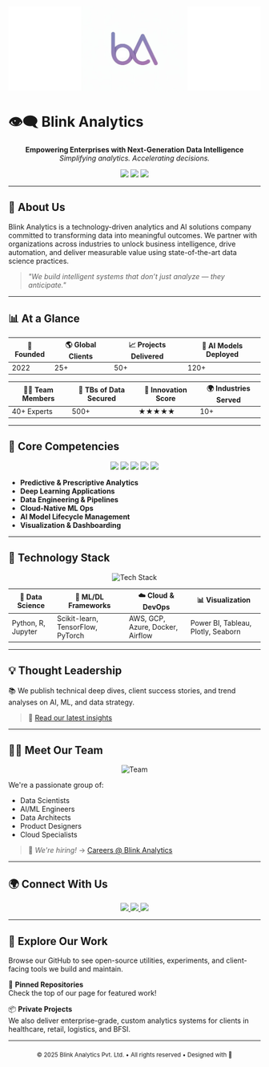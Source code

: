 <!-- Banner -->
<p align="center">
  <img src="https://github.com/Blink-Analytics/.github/blob/main/Blink%20Analytics%20Banner.jpg" alt="Blink Analytics Banner" />
</p>

# 👁️‍🗨️ Blink Analytics

<p align="center">
  <b>Empowering Enterprises with Next-Generation Data Intelligence</b><br>
  <i>Simplifying analytics. Accelerating decisions.</i>
</p>

<p align="center">
  <a href="https://www.blinkanalytics.in"><img src="https://img.shields.io/badge/Visit-Website-blue?style=for-the-badge&logo=google-chrome" /></a>
  <a href="mailto:hello@blinkanalytics.in"><img src="https://img.shields.io/badge/Contact-Us-red?style=for-the-badge&logo=gmail" /></a>
  <a href="https://www.linkedin.com/company/blinkanalytics/"><img src="https://img.shields.io/badge/Follow-LinkedIn-blue?style=for-the-badge&logo=linkedin" /></a>
</p>

---

## 🌟 About Us

Blink Analytics is a technology-driven analytics and AI solutions company committed to transforming data into meaningful outcomes. We partner with organizations across industries to unlock business intelligence, drive automation, and deliver measurable value using state-of-the-art data science practices.

> _"We build intelligent systems that don’t just analyze — they anticipate."_

---

## 📊 At a Glance

<div align="center">

| 📅 Founded | 🌎 Global Clients | 📈 Projects Delivered | 🤖 AI Models Deployed |
|-----------|------------------|------------------------|-----------------------|
| 2022      | 25+              | 50+                    | 120+                  |

| 🧑‍💻 Team Members | 🔐 TBs of Data Secured | 🧠 Innovation Score | 🌍 Industries Served |
|------------------|------------------------|---------------------|----------------------|
| 40+ Experts       | 500+                  | ★★★★★               | 10+                  |

</div>

---

## 🧠 Core Competencies

<p align="center">
  <img src="https://img.icons8.com/color/48/000000/artificial-intelligence.png"/> 
  <img src="https://img.icons8.com/color/48/000000/combo-chart--v1.png"/> 
  <img src="https://img.icons8.com/color/48/000000/big-data.png"/> 
  <img src="https://img.icons8.com/color/48/000000/data-in-both-directions.png"/> 
  <img src="https://img.icons8.com/color/48/000000/machine-learning.png"/>
</p>

- **Predictive & Prescriptive Analytics**
- **Deep Learning Applications**
- **Data Engineering & Pipelines**
- **Cloud-Native ML Ops**
- **AI Model Lifecycle Management**
- **Visualization & Dashboarding**

---

## 🧬 Technology Stack

<p align="center">
  <img src="https://skillicons.dev/icons?i=python,tensorflow,pytorch,scikit-learn,pandas,numpy,matplotlib,seaborn,jupyter,r,sql,mongodb,postgresql,airflow,docker,kubernetes,aws,gcp,azure" alt="Tech Stack" />
</p>

<div align="center">

| 🧠 Data Science         | 🤖 ML/DL Frameworks         | ☁️ Cloud & DevOps       | 📊 Visualization        |
|------------------------|-----------------------------|--------------------------|-------------------------|
| Python, R, Jupyter     | Scikit-learn, TensorFlow, PyTorch | AWS, GCP, Azure, Docker, Airflow | Power BI, Tableau, Plotly, Seaborn |

</div>

---

## 💡 Thought Leadership

📚 We publish technical deep dives, client success stories, and trend analyses on AI, ML, and data strategy.

> 🔗 [Read our latest insights](https://www.blinkanalytics.in/blog)

---

## 🧑‍💼 Meet Our Team

<p align="center">
  <img src="https://img.icons8.com/fluency/48/teamwork.png" alt="Team" />
</p>

We're a passionate group of:

- Data Scientists
- AI/ML Engineers
- Data Architects
- Product Designers
- Cloud Specialists

> 🧲 _We're hiring!_ → [Careers @ Blink Analytics](https://www.blinkanalytics.in/careers)

---

## 🌍 Connect With Us

<p align="center">
  <a href="https://www.linkedin.com/company/blinkanalytics/">
    <img src="https://img.shields.io/badge/LinkedIn-BlinkAnalytics-blue?style=for-the-badge&logo=linkedin" />
  </a>
  <a href="https://www.twitter.com/blinkanalytics">
    <img src="https://img.shields.io/badge/Twitter-@BlinkAnalytics-1DA1F2?style=for-the-badge&logo=twitter" />
  </a>
  <a href="mailto:hello@blinkanalytics.in">
    <img src="https://img.shields.io/badge/Email-hello@blinkanalytics.in-d14836?style=for-the-badge&logo=gmail" />
  </a>
</p>

---

## 📁 Explore Our Work

Browse our GitHub to see open-source utilities, experiments, and client-facing tools we build and maintain.

📌 **Pinned Repositories**  
Check the top of our page for featured work!

📦 **Private Projects**  
We also deliver enterprise-grade, custom analytics systems for clients in healthcare, retail, logistics, and BFSI.

---

<p align="center">
  <sub>© 2025 Blink Analytics Pvt. Ltd. • All rights reserved • Designed with 💙</sub>
</p>
